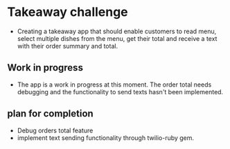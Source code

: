 # Takeaway challenge

+ Creating a takeaway app that should enable customers to read menu, select multiple dishes from the menu, get their total and receive a text with their order summary and total.

## Work in progress

+ The app is a work in progress at this moment. The order total needs debugging and the functionality to send texts hasn't been implemented.

## plan for completion

+ Debug orders total feature
+ implement text sending functionality through twilio-ruby gem.
